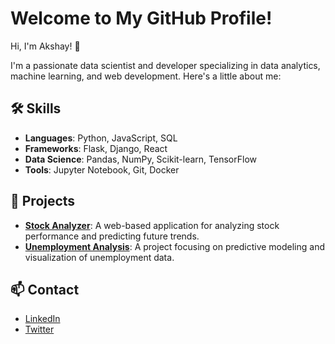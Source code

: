 # Welcome to My GitHub Profile!

Hi, I'm Akshay! 👋

I'm a passionate data scientist and developer specializing in data analytics, machine learning, and web development. Here's a little about me:

## 🛠 Skills
- **Languages**: Python, JavaScript, SQL
- **Frameworks**: Flask, Django, React
- **Data Science**: Pandas, NumPy, Scikit-learn, TensorFlow
- **Tools**: Jupyter Notebook, Git, Docker

## 🔧 Projects
- **[Stock Analyzer](https://github.com/srigadaakshay/stock-analyzer)**: A web-based application for analyzing stock performance and predicting future trends.
- **[Unemployment Analysis](https://github.com/srigadaakshay/unemployment-analysis)**: A project focusing on predictive modeling and visualization of unemployment data.

## 📫 Contact
- [LinkedIn](https://www.linkedin.com/in/akshay)
- [Twitter](https://twitter.com/akshay)
